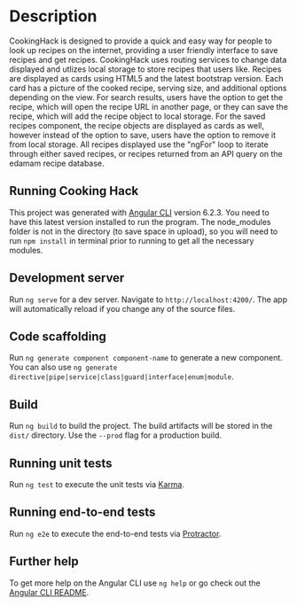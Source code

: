 # Description


CookingHack is designed to provide a quick and easy way for people to look up recipes on the internet, providing
a user friendly interface to save recipes and get recipes. CookingHack uses routing services to change data 
displayed and utlizes local storage to store recipes that users like. Recipes are displayed as cards using HTML5 and the latest bootstrap version. Each card has a picture of the cooked recipe, serving size, and additional
options depending on the view. For search results, users have the option to get the recipe, which will open
the recipe URL in another page, or they can save the recipe, which will add the recipe object to local storage.
For the saved recipes component, the recipe objects are displayed as cards as well, however instead of the option
to save, users have the option to remove it from local storage. All recipes displayed use the "ngFor" loop to
iterate through either saved recipes, or recipes returned from an API query on the edamam recipe database.  

## Running Cooking Hack

This project was generated with [Angular CLI](https://github.com/angular/angular-cli) version 6.2.3. You need to have this latest version installed to run the program. The node_modules folder is not in the directory (to save space in upload), so you will need to run `npm install` in terminal prior to running to get all the necessary
modules. 

## Development server

Run `ng serve` for a dev server. Navigate to `http://localhost:4200/`. The app will automatically reload if you change any of the source files.

## Code scaffolding

Run `ng generate component component-name` to generate a new component. You can also use `ng generate directive|pipe|service|class|guard|interface|enum|module`.

## Build

Run `ng build` to build the project. The build artifacts will be stored in the `dist/` directory. Use the `--prod` flag for a production build.

## Running unit tests

Run `ng test` to execute the unit tests via [Karma](https://karma-runner.github.io).

## Running end-to-end tests

Run `ng e2e` to execute the end-to-end tests via [Protractor](http://www.protractortest.org/).

## Further help

To get more help on the Angular CLI use `ng help` or go check out the [Angular CLI README](https://github.com/angular/angular-cli/blob/master/README.md).
